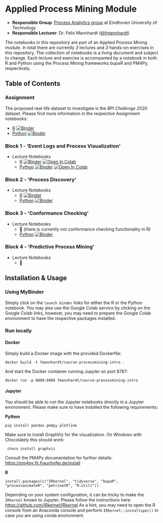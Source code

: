 # Applied Process Mining Module

* **Responsible Group**: [Process Analytics group](https://pa.win.tue.nl/) at Eindhoven University of Technology
* **Responsible Lecturer**: Dr. Felix Mannhardt ([@fmannhardt](https://twitter.com/fmannhardt)) 

The notebooks in this repository are part of an Applied Process Mining module. In total there are currently *3* lectures and *3* hands-on exercises in this repository. The collection of notebooks is a *living document* and subject to change. Each lecture and exercise is accompanied by a notebook in both R and Python using the Process Mining frameworks bupaR and PM4Py, respectively.


## Table of Contents

### Assignment

The proposed real-life dataset to investigate is the *BPI Challenge 2020* dataset. Please find more information in the respective Assignment notebooks:

*  [R](r/assignment.ipynb) [![Binder](https://mybinder.org/badge_logo.svg)](https://mybinder.org/v2/gh/fmannhardt/course-applied-processmining/HEAD?urlpath=lab%2Ftree%2Fr%2Fassignment.ipynb)
*  [Python](python/assignment.ipynb) [![Binder](https://mybinder.org/badge_logo.svg)](https://mybinder.org/v2/gh/fmannhardt/course-applied-processmining/HEAD?urlpath=lab%2Ftree%2Fpython%2Fassignment.ipynb)

### Block 1 - 'Event Logs and Process Visualization'

* Lecture Notebooks
    *  [R](r/lecture1-eventlogs.ipynb) [![Binder](https://mybinder.org/badge_logo.svg)](https://mybinder.org/v2/gh/fmannhardt/course-applied-processmining/HEAD?urlpath=lab%2Ftree%2Fr%2Flecture1-eventlogs.ipynb) [![Open In Colab](https://colab.research.google.com/assets/colab-badge.svg)](https://colab.research.google.com/github/fmannhardt/course-applied-processmining/blob/master/r/lecture1-eventlogs.ipynb)
    *  [Python](python/lecture1-eventlogs.ipynb) [![Binder](https://mybinder.org/badge_logo.svg)](https://mybinder.org/v2/gh/fmannhardt/course-applied-processmining/HEAD?urlpath=lab%2Ftree%2Fpython%2Flecture1-eventlogs.ipynb) [![Open In Colab](https://colab.research.google.com/assets/colab-badge.svg)](https://colab.research.google.com/github/fmannhardt/course-applied-processmining/blob/master/python/lecture1-eventlogs.ipynb)

### Block 2 - 'Process Discovery'

* Lecture Notebooks
    *  [R](r/lecture2-discovery.ipynb) [![Binder](https://mybinder.org/badge_logo.svg)](https://mybinder.org/v2/gh/fmannhardt/course-applied-processmining/HEAD?urlpath=lab%2Ftree%2Fr%2Flecture2-discovery.ipynb) 
    *  [Python](python/lecture2-discovery.ipynb) [![Binder](https://mybinder.org/badge_logo.svg)](https://mybinder.org/v2/gh/fmannhardt/course-applied-processmining/HEAD?urlpath=lab%2Ftree%2Fpython%2Flecture2-discovery.ipynb)

### Block 3 - 'Conformance Checking'

* Lecture Notebooks
    *  🚧 (there is currently not conformance checking functionality in R)
    *  [Python](python/lecture3-conformance.ipynb) [![Binder](https://mybinder.org/badge_logo.svg)](https://mybinder.org/v2/gh/fmannhardt/course-applied-processmining/HEAD?urlpath=lab%2Ftree%2Fpython%2Flecture3-conformance.ipynb)

### Block 4 - 'Predictive Process Mining'

* Lecture Notebooks
    *  🚧

## Installation \& Usage

### Using MyBinder

Simply click on the `launch binder` links for either the R or the Python notebook. You may also use the Google Colab service by clicking on the Google Colab links, however, you may need to prepare the Google Colab environment to have the respective packages installed.

### Run locally

#### Docker

Simply build a Docker image with the provided Dockerfile:

```
docker build -t fmannhardt/course-processmining-intro .
```

And start the Docker container running Jupyter on port 8787:

```
docker run -p 8888:8888 fmannhardt/course-processmining-intro
```

#### Jupyter

You should be able to run the Jupyter notebooks directly in a Jupyter environment. Please make sure to have installed the following requirements:

**Python**

```
pip install pandas pm4py plotline
```

Make sure to install GraphViz for the visualization. On Windows with Chocolately this should work:
```
 choco install graphviz
```
Consult the PM4Py documentation for further details:
https://pm4py.fit.fraunhofer.de/install

**R**

```
install.packages(c("IRkernel", "tidyverse", "bupaR", "processanimateR", "petrinetR", "R.utils"))
```

Depending on your system configuration, it can be tricky to make the `IRkernel` known to Jupyter. Please follow the instructions here: https://github.com/IRkernel/IRkernel
As a hint, you may need to open the R console from an Anaconda console and perform `IRkernel::installspec()` in case you are using conda environment.

